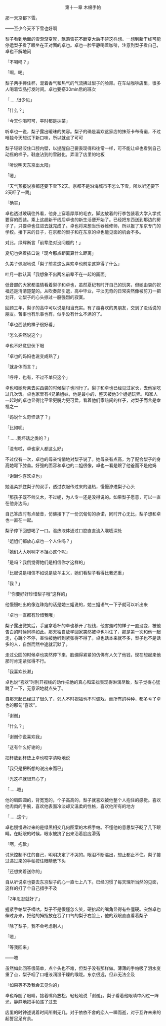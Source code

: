<p align="center">第十一章 木棉手帕</p>

那一天京都下雪。

——至少今天不下雪也好啊

梨子看到地面的雪渐渐变厚，飘落雪花不断变大后不禁这样想。一想到新干线可能停运梨子看了眼坐在正对面的卓也。卓也一脸平静喝着咖啡，注意到梨子看自己，卓也不解地问

「不喝吗？」

「啊，喝」

梨子两手捧住杯，混着香气和热气的气流拂过梨子的脸颊。在车站咖啡店里，很多人喝着饮品打发时间。卓也要搭30min后的班次

「……很少见」

「什么？」

「今天你喝可可，平时都是抹茶」

听卓也一说，梨子露出暧昧的笑容。梨子的确是喜欢这家店的抹茶卡布奇诺，不过唯独今天想试下新口味，所以就点了可可

梨子轻轻咬住口腔内壁，以提醒自己要表现得和往常一样，可不能让卓也看到自己动摇的样子。鞋底沾到的雪融化，弄湿了店里的地板

「听说明天东京出太阳」

「嗯」

「天气预报说京都还要下雪下2天。京都不是沿海城市不怎么下雪，所以听还要下2天吓了一跳」

「确实」

卓也透过玻璃往外看，他身上穿着厚厚的毛衣，脚边放着的行李包装着大学入学式要穿的西装。乘上这趟新干线后卓也的新生活便开始了。已经把东西送到那边的房子了，只要卓也住进去就完成了。卓也将来想当乐器维修师，所以报了东京专门的学校。接下来的日子，在京都的梨子和在东京的卓也能见面的机会不多。

对此，绿辉断言「前辈绝对没问题的！」

夏纪也笑着插口说「现今那点距离算什么距离」

久美子佩服地说「梨子前辈这么喜欢卓也前辈这算得了什么」

叶月一脸认真「我想象不出两名前辈不在一起的画面」

低音部的大家都温情看着梨子和卓也，虽然夏纪有时开自己的玩笑，但她由衷的祝福还是清清楚楚的。从吹奏部引退，高中毕业，平淡无奇的日常突然像被剪刀一把划开，让梨子的心头掠过一股强烈的寂寞。

回顾三年，梨子的高中可以说是相当充实。有了超喜欢的男朋友，交到了没话说的朋友。苦事也有乐事也有，似乎没有什么不满的了。

「卓也西装的样子很好看」

「怎么突然说这个」

卓也不好意思伏下眼

「卓也的妈妈也说变成熟了」

「就身体而言？」

「呼呼，也有，不过不单只这个」

卓也和她母亲去买西装的时候梨子也同行了。梨子和卓也已经见过家长，去他家吃过几次饭。卓也家里有4兄弟姐妹，他是最小的，整天被他3个姐姐玩弄。和家人一起时的卓也显得比平常更脱力更可爱。看着他们家热闹的样子，对梨子而言是幸福之一

「妈说什么奇怪话了？」

「比如呢」

「……我坏话之类的？」

「没有啦，卓也家人都这么好」

不过仅有一次，卓也的母亲悄悄地对梨子说了。她母亲有点高，为了配合梨子的身高她弯下膝盖。好强的面容和卓也的二姐很像，卓也一看是跟了他爸而不是他妈

「谢谢你喜欢卓也」

她温柔抓住梨子的双手，透过衣服传过来的温热，慢慢渗进梨子心头

「那孩子既不帅又木，不过呢，为人专一还是没得说的。如果梨子愿意，可以一直在他身边吗」

自己答应时有点破音，仿佛接下了一份沉甸甸的承诺，同时开心无比，梨子想和卓也一直在一起。

梨子停下回想喝了一口。温热液体通过口腔直直流入喉咙深处

「姐姐们都放心卓也一个人住吗？」

「她们大大咧咧才不担心这个呢」

「是吗？我倒觉得她们是相信你才这样的」

「比起说是相信不如说是放羊主义，她们看梨子看得比我还重」

「我？」

「“你要好好珍惜梨子哦”这样的」

他慢慢吐出的像连珠炮的话是她三姐说的，她三姐语气一下子就可以听出来

「卓也一直都有珍惜我哦」

梨子露出微笑后，手里拿着杯的卓也移开了视线，他害羞时的样子一直没变，被他告白的时候同样如此。那天独自放学回家突然被卓也叫住了，那是第一次和他一起走，心跳个不停，害怕被他听到紧张得不得了。卓也话本来就不多，梨子也不是话多的人，自然而然中途就沉默了。

走过公园的时候卓也突然停下来，脸绷得紧紧的仿佛有人欠了他钱，现在想起来他那时肯定紧张得不行。

「我喜欢长濑」

卓也说“喜欢”时别开视线的动作把他的真心和笨拙表现得淋漓尽致，梨子觉得心猛跳了一下，无意识地就点头了。

自那天起已经过了很久了，旁人不时祝福也不时调戏，而所有的种种，都多亏了卓也的那句“喜欢”。

「谢谢」

「什么？」

「谢谢你说喜欢我」

「这有什么好谢的」

把杯放到杯垫上卓也咬字清晰地说

「我只是把所想的说出来而已」

「光这样就很开心了」

「……嗯」

他的肩圆圆的，背宽宽的，个子高高的，梨子就喜欢被他整个人抱住的感觉。喜欢他肉肉的手腕，喜欢他表面冷淡却又温柔的性格，喜欢他所有的地方

「……这个」

卓也慢慢递过来的是绿黑相交几何图案的木棉手帕。不懂他的意思梨子眨了几下眼睛。在眨眼的时候，眼水被挤了出来沿着脸庞滑落

「啊，抱歉」

讨厌控制不住的自己，明明决定了不哭的。眼泪不断溢出，想止都止不住。梨子接过递过来的手帕按住眼睛低下头

「还想笑着送你的」

自从听说卓也要去东京梨子的心一直七上八下。已经习惯了每天理所当然的见面，这样的打了个自己措手不及

「2年忍忍就好了」

握紧手帕梨子嘀咕。梨子不是很懂怎么笑，硬抬起的嘴角显得有些僵硬。突然卓也伸过身来，把他的拇指放在吞了口气的梨子右脸上，他的双眼直直看着梨子

「除了梨子，我不会考虑别人」

「嗯」

「等我回来」

——嗯

虽然如此回答很简单，点个头也不难，但梨子没有那样做。薄薄的手帕吸了泪水变重了点，梨子咽了口唾液润湿干燥的喉咙。东京很远，但非无法企及

「如果等不及我会去见你的」

卓也睁圆了眼睛，接着嘴角放松，轻轻地说「谢谢」。梨子看着他眼睛中闪过一阵光，静静地把手帕递了过去

店里的时钟述说着时间所剩无几。对于依依不舍的恋人一瞬而逝，对于互许未来的起誓足足有余。

